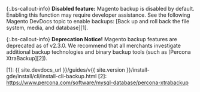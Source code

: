 {:.bs-callout-info}
**Disabled feature:** Magento backup is disabled by default. Enabling this function may require developer assistance. See the following Magento DevDocs topic to enable backups: [Back up and roll back the file system, media, and database][1].

{:.bs-callout-info}
**Deprecation Notice!** Magento backup features are deprecated as of v2.3.0. We recommend that all merchants investigate additional backup technologies and binary backup tools (such as [Percona XtraBackup][2]).

[1]: {{ site.devdocs_url }}/guides/v{{ site.version }}/install-gde/install/cli/install-cli-backup.html
[2]: https://www.percona.com/software/mysql-database/percona-xtrabackup
